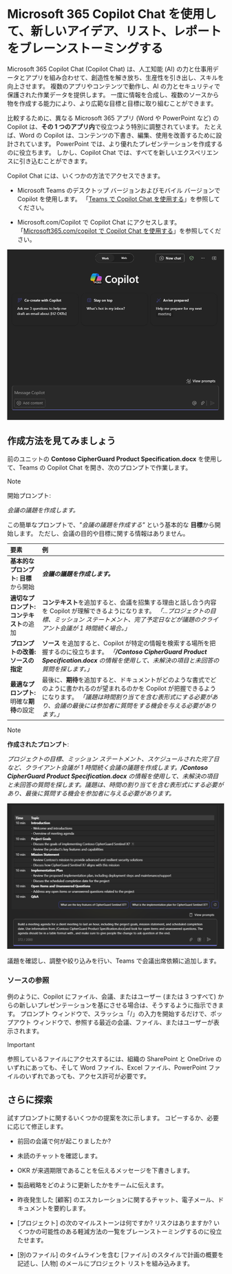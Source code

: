 # Microsoft 365 Copilot Chat を使用して、新しいアイデア、リスト、レポートをブレーンストーミングする

Microsoft 365 Copilot Chat (Copilot Chat) は、人工知能 (AI) の力と仕事用データとアプリを組み合わせて、創造性を解き放ち、生産性を引き出し、スキルを向上させます。 複数のアプリやコンテンツで動作し、AI の力とセキュリティで保護された作業データを提供します。 一度に情報を合成し、複数のソースから物を作成する能力により、より広範な目標と目標に取り組むことができます。

比較するために、異なる Microsoft 365 アプリ (Word や PowerPoint など) の Copilot は、**その 1 つのアプリ内**で役立つよう特別に調整されています。 たとえば、Word の Copilot は、コンテンツの下書き、編集、使用を改善するために設計されています。 PowerPoint では、より優れたプレゼンテーションを作成するのに役立ちます。 しかし、Copilot Chat では、すべてを新しいエクスペリエンスに引き込むことができます。

Copilot Chat には、いくつかの方法でアクセスできます。

- Microsoft Teams のデスクトップ バージョンおよびモバイル バージョンで Copilot を使用します。 「[Teams で Copilot Chat を使用する](https://support.microsoft.com/topic/open-microsoft-365-chat-in-teams-c6de0a62-4f9e-479d-b5f2-af036e342181)」を参照してください。

- Microsoft.com/Copilot で Copilot Chat にアクセスします。 「[Microsoft365.com/copilot で Copilot Chat を使用する](https://support.microsoft.com/topic/use-microsoft-365-chat-at-microsoft365-com-or-in-the-microsoft-365-office-app-4a2538f9-962f-4c7c-a368-f6006bc13d6f)」を参照してください。

![Microsoft Teams での Copilot Chat エクスペリエンスのスクリーンショット。](../media/create_copilot-chat-experience-teams.png)

## 作成方法を見てみましょう

前のユニットの **Contoso CipherGuard Product Specification.docx** を使用して、Teams の Copilot Chat を開き、次のプロンプトで作業します。

> [!NOTE]
> 開始プロンプト:
>
> _会議の議題を作成します。_

この簡単なプロンプトで、_"会議の議題を作成する"_ という基本的な **目標**から開始します。 ただし、会議の目的や目標に関する情報はありません。

| 要素 | 例 |
| :------ | :------- |
| **基本的なプロンプト:** **目標**から開始 | **_会議の議題を作成します。_** |
| **適切なプロンプト:** **コンテキスト**の追加 | **コンテキスト**を追加すると、会議を招集する理由と話し合う内容を Copilot が理解できるようになります。 _「...プロジェクトの目標、ミッション ステートメント、完了予定日などが議題のクライアント会議が 1 時間続く場合。」_ |
| **プロンプトの改善:** **ソースの指定** | **ソース** を追加すると、Copilot が特定の情報を検索する場所を把握するのに役立ちます。 _「**/Contoso CipherGuard Product Specification.docx** の情報を使用して、未解決の項目と未回答の質問を探します。」_ |
| **最適なプロンプト:** 明確な**期待**の設定 | 最後に、**期待**を追加すると、ドキュメントがどのような書式でどのように書かれるのが望まれるのかを Copilot が把握できるようになります。 _「議題は時間割り当てを含む表形式にする必要があり、会議の最後には参加者に質問をする機会を与える必要があります。」_ |

> [!NOTE]
> **作成されたプロンプト**:
>
> _プロジェクトの目標、ミッション ステートメント、スケジュールされた完了日など、クライアント会議が 1 時間続く会議の議題を作成します。**/Contoso CipherGuard Product Specification.docx** の情報を使用して、未解決の項目と未回答の質問を探します。議題は、時間の割り当てを含む表形式にする必要があり、最後に質問する機会を参加者に与える必要があります。_

![Teams で Copilot Chat を使用してサンプル ドキュメントに対して作成されたプロンプトの結果のスクリーンショット。](../media/create_copilot-chat-draft-agenda-teams.png)

議題を確認し、調整や絞り込みを行い、Teams で会議出席依頼に追加します。

### ソースの参照

例のように、Copilot にファイル、会議、またはユーザー (または 3 つすべて) からの新しいプレゼンテーションを基にさせる場合は、そうするように指示できます。 プロンプト ウィンドウで、スラッシュ「/」の入力を開始するだけで、ポップアウト ウィンドウで、参照する最近の会議、ファイル、またはユーザーが表示されます。

> [!IMPORTANT]
> 参照しているファイルにアクセスするには、組織の SharePoint と OneDrive のいずれにあっても、そして Word ファイル、Excel ファイル、PowerPoint ファイルのいずれであっても、アクセス許可が必要です。

## さらに探索

試すプロンプトに関するいくつかの提案を次に示します。 コピーするか、必要に応じて修正します。

- 前回の会議で何が起こりましたか?

- 未読のチャットを確認します。

- OKR が来週期限であることを伝えるメッセージを下書きします。

- 製品戦略をどのように更新したかをチームに伝えます。

- 昨夜発生した [顧客] のエスカレーションに関するチャット、電子メール、ドキュメントを要約します。

- [プロジェクト] の次のマイルストーンは何ですか? リスクはありますか? いくつかの可能性のある軽減方法の一覧をブレーンストーミングするのに役立たせます。

- [別のファイル] のタイムラインを含む [ファイル] のスタイルで計画の概要を記述し、[人物] のメールにプロジェクト リストを組み込みます。
